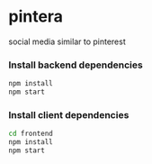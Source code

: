 # pintera
social media similar to pinterest

### Install backend dependencies

```bash
npm install
npm start
```

### Install client dependencies

```bash
cd frontend
npm install
npm start
```
